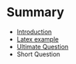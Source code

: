 # Summary

* [Introduction](README.md)
* [Latex example](latex_example.md)
* [Ultimate Question](ultimate_question.md)
* Short Question

